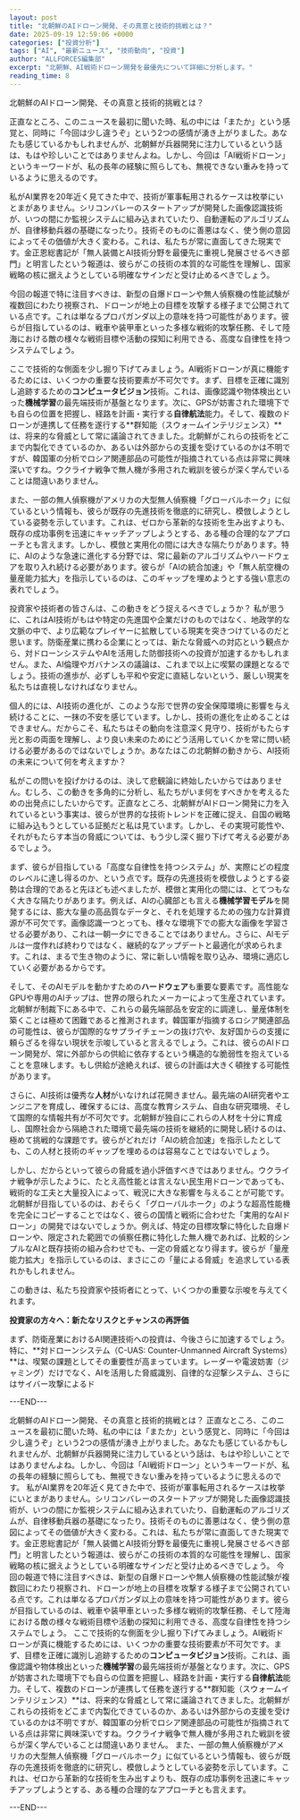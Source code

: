 ```yaml
---
layout: post
title: "北朝鮮のAIドローン開発、その真意と技術的挑戦とは？"
date: 2025-09-19 12:59:06 +0000
categories: ["投資分析"]
tags: ["AI", "最新ニュース", "技術動向", "投資"]
author: "ALLFORCES編集部"
excerpt: "北朝鮮、AI戦術ドローン開発を最優先について詳細に分析します。"
reading_time: 8
---
```


北朝鮮のAIドローン開発、その真意と技術的挑戦とは？

正直なところ、このニュースを最初に聞いた時、私の中には「またか」という感覚と、同時に「今回は少し違うぞ」という2つの感情が湧き上がりました。あなたも感じているかもしれませんが、北朝鮮が兵器開発に注力しているという話は、もはや珍しいことではありませんよね。しかし、今回は「AI戦術ドローン」というキーワードが、私の長年の経験に照らしても、無視できない重みを持っているように思えるのです。

私がAI業界を20年近く見てきた中で、技術が軍事転用されるケースは枚挙にいとまがありません。シリコンバレーのスタートアップが開発した画像認識技術が、いつの間にか監視システムに組み込まれていたり、自動運転のアルゴリズムが、自律移動兵器の基礎になったり。技術そのものに善悪はなく、使う側の意図によってその価値が大きく変わる。これは、私たちが常に直面してきた現実です。金正恩総書記が「無人装備とAI技術分野を最優先に重視し発展させるべき部門」と明言したという報道は、彼らがこの技術の本質的な可能性を理解し、国家戦略の核に据えようとしている明確なサインだと受け止めるべきでしょう。

今回の報道で特に注目すべきは、新型の自爆ドローンや無人偵察機の性能試験が複数回にわたり視察され、ドローンが地上の目標を攻撃する様子まで公開されている点です。これは単なるプロパガンダ以上の意味を持つ可能性があります。彼らが目指しているのは、戦車や装甲車といった多様な戦術的攻撃任務、そして陸海における敵の様々な戦術目標や活動の探知に利用できる、高度な自律性を持つシステムでしょう。

ここで技術的な側面を少し掘り下げてみましょう。AI戦術ドローンが真に機能するためには、いくつかの重要な技術要素が不可欠です。まず、目標を正確に識別し追跡するための**コンピュータビジョン**技術。これは、画像認識や物体検出といった**機械学習**の最先端技術が基盤となります。次に、GPSが妨害された環境下でも自らの位置を把握し、経路を計画・実行する**自律航法**能力。そして、複数のドローンが連携して任務を遂行する**群知能（スウォームインテリジェンス）**は、将来的な脅威として常に議論されてきました。北朝鮮がこれらの技術をどこまで内製化できているのか、あるいは外部からの支援を受けているのかは不明ですが、韓国軍の分析でロシア関連部品の可能性が指摘されている点は非常に興味深いですね。ウクライナ戦争で無人機が多用された戦訓を彼らが深く学んでいることは間違いありません。

また、一部の無人偵察機がアメリカの大型無人偵察機「グローバルホーク」に似ているという情報も、彼らが既存の先進技術を徹底的に研究し、模倣しようとしている姿勢を示しています。これは、ゼロから革新的な技術を生み出すよりも、既存の成功事例を迅速にキャッチアップしようとする、ある種の合理的なアプローチとも言えます。しかし、模倣と実用化の間には大きな隔たりがあります。特に、AIのような急速に進化する分野では、常に最新のアルゴリズムやハードウェアを取り入れ続ける必要があります。彼らが「AIの統合加速」や「無人航空機の量産能力拡大」を指示しているのは、このギャップを埋めようとする強い意志の表れでしょう。

投資家や技術者の皆さんは、この動きをどう捉えるべきでしょうか？ 私が思うに、これはAI技術がもはや特定の先進国や企業だけのものではなく、地政学的な文脈の中で、より広範なプレイヤーに拡散している現実を突きつけているのだと思います。防衛産業に携わる企業にとっては、新たな脅威への対応という観点から、対ドローンシステムやAIを活用した防御技術への投資が加速するかもしれません。また、AI倫理やガバナンスの議論は、これまで以上に喫緊の課題となるでしょう。技術の進歩が、必ずしも平和や安定に直結しないという、厳しい現実を私たちは直視しなければなりません。

個人的には、AI技術の進化が、このような形で世界の安全保障環境に影響を与え続けることに、一抹の不安を感じています。しかし、技術の進化を止めることはできません。だからこそ、私たちはその動向を注意深く見守り、技術がもたらす光と影の両面を理解し、より良い未来のためにどう活用していくかを常に問い続ける必要があるのではないでしょうか。あなたはこの北朝鮮の動きから、AI技術の未来について何を考えますか？

私がこの問いを投げかけるのは、決して悲観論に終始したいからではありません。むしろ、この動きを多角的に分析し、私たちがいま何をすべきかを考えるための出発点にしたいからです。正直なところ、北朝鮮がAIドローン開発に力を入れているという事実は、彼らが世界的な技術トレンドを正確に捉え、自国の戦略に組み込もうとしている証拠だと私は見ています。しかし、その実現可能性や、それがもたらす本当の脅威については、もう少し深く掘り下げて考える必要があるでしょう。

まず、彼らが目指している「高度な自律性を持つシステム」が、実際にどの程度のレベルに達し得るのか、という点です。既存の先進技術を模倣しようとする姿勢は合理的であると先ほども述べましたが、模倣と実用化の間には、とてつもなく大きな隔たりがあります。例えば、AIの心臓部とも言える**機械学習モデル**を開発するには、膨大な量の高品質なデータと、それを処理するための強力な計算資源が不可欠です。画像認識一つとっても、様々な環境下での膨大な画像を学習させる必要があり、これは一朝一夕にできることではありません。さらに、AIモデルは一度作れば終わりではなく、継続的なアップデートと最適化が求められます。これは、まるで生き物のように、常に新しい情報を取り込み、環境に適応していく必要があるからです。

そして、そのAIモデルを動かすための**ハードウェア**も重要な要素です。高性能なGPUや専用のAIチップは、世界の限られたメーカーによって生産されています。北朝鮮が制裁下にある中で、これらの最先端部品を安定的に調達し、量産体制を築くことは極めて困難であると推測されます。韓国軍が指摘するロシア関連部品の可能性は、彼らが国際的なサプライチェーンの抜け穴や、友好国からの支援に頼らざるを得ない現状を示唆していると言えるでしょう。これは、彼らのAIドローン開発が、常に外部からの供給に依存するという構造的な脆弱性を抱えていることを意味します。もし供給が途絶えれば、彼らの計画は大きく頓挫する可能性があります。

さらに、AI技術は優秀な**人材**がいなければ花開きません。最先端のAI研究者やエンジニアを育成し、確保するには、高度な教育システム、自由な研究環境、そして国際的な情報共有が不可欠です。北朝鮮が独自にこれらの人材を十分に育成し、国際社会から隔絶された環境で最先端の技術を継続的に開発し続けるのは、極めて挑戦的な課題です。彼らがどれだけ「AIの統合加速」を指示したとしても、この人材と技術のギャップを埋めるのは容易なことではないでしょう。

しかし、だからといって彼らの脅威を過小評価すべきではありません。ウクライナ戦争が示したように、たとえ高性能とは言えない民生用ドローンであっても、戦術的な工夫と大量投入によって、戦況に大きな影響を与えることが可能です。北朝鮮が目指しているのは、おそらく「グローバルホーク」のような超高性能機を完全にコピーすることではなく、彼らの国情と戦術に合わせた「実用的なAIドローン」の開発ではないでしょうか。例えば、特定の目標攻撃に特化した自爆ドローンや、限定された範囲での偵察任務に特化した無人機であれば、比較的シンプルなAIと既存技術の組み合わせでも、一定の脅威となり得ます。彼らが「量産能力拡大」を指示しているのは、まさにこの「量による脅威」を追求している表れかもしれません。

この動きは、私たち投資家や技術者にとって、いくつかの重要な示唆を与えてくれます。

**投資家の方々へ：新たなリスクとチャンスの再評価**

まず、防衛産業におけるAI関連技術への投資は、今後さらに加速するでしょう。特に、**対ドローンシステム（C-UAS: Counter-Unmanned Aircraft Systems）**は、喫緊の課題としてその重要性が高まっています。レーダーや電波妨害（ジャミング）だけでなく、AIを活用した脅威識別、自律的な迎撃システム、さらにはサイバー攻撃によるド

---END---

北朝鮮のAIドローン開発、その真意と技術的挑戦とは？ 正直なところ、このニュースを最初に聞いた時、私の中には「またか」という感覚と、同時に「今回は少し違うぞ」という2つの感情が湧き上がりました。あなたも感じているかもしれませんが、北朝鮮が兵器開発に注力しているという話は、もはや珍しいことではありませんよね。しかし、今回は「AI戦術ドローン」というキーワードが、私の長年の経験に照らしても、無視できない重みを持っているように思えるのです。 私がAI業界を20年近く見てきた中で、技術が軍事転用されるケースは枚挙にいとまがありません。シリコンバレーのスタートアップが開発した画像認識技術が、いつの間にか監視システムに組み込まれていたり、自動運転のアルゴリズムが、自律移動兵器の基礎になったり。技術そのものに善悪はなく、使う側の意図によってその価値が大きく変わる。これは、私たちが常に直面してきた現実です。金正恩総書記が「無人装備とAI技術分野を最優先に重視し発展させるべき部門」と明言したという報道は、彼らがこの技術の本質的な可能性を理解し、国家戦略の核に据えようとしている明確なサインだと受け止めるべきでしょう。 今回の報道で特に注目すべきは、新型の自爆ドローンや無人偵察機の性能試験が複数回にわたり視察され、ドローンが地上の目標を攻撃する様子まで公開されている点です。これは単なるプロパガンダ以上の意味を持つ可能性があります。彼らが目指しているのは、戦車や装甲車といった多様な戦術的攻撃任務、そして陸海における敵の様々な戦術目標や活動の探知に利用できる、高度な自律性を持つシステムでしょう。 ここで技術的な側面を少し掘り下げてみましょう。AI戦術ドローンが真に機能するためには、いくつかの重要な技術要素が不可欠です。まず、目標を正確に識別し追跡するための**コンピュータビジョン**技術。これは、画像認識や物体検出といった**機械学習**の最先端技術が基盤となります。次に、GPSが妨害された環境下でも自らの位置を把握し、経路を計画・実行する**自律航法**能力。そして、複数のドローンが連携して任務を遂行する**群知能（スウォームインテリジェンス）**は、将来的な脅威として常に議論されてきました。北朝鮮がこれらの技術をどこまで内製化できているのか、あるいは外部からの支援を受けているのかは不明ですが、韓国軍の分析でロシア関連部品の可能性が指摘されている点は非常に興味深いですね。ウクライナ戦争で無人機が多用された戦訓を彼らが深く学んでいることは間違いありません。 また、一部の無人偵察機がアメリカの大型無人偵察機「グローバルホーク」に似ているという情報も、彼らが既存の先進技術を徹底的に研究し、模倣しようとしている姿勢を示しています。これは、ゼロから革新的な技術を生み出すよりも、既存の成功事例を迅速にキャッチアップしようとする、ある種の合理的なアプローチとも言えます。

---END---